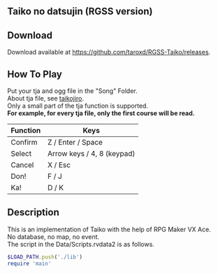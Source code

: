 Taiko no datsujin (RGSS version) 
------

## Download ##
 
Download available at <https://github.com/taroxd/RGSS-Taiko/releases>.

## How To Play ##
Put your tja and ogg file in the "Song" Folder.  
About tja file, see [taikojiro](http://www.nicovideo.jp/watch/sm5463901).  
Only a small part of the tja function is supported.  
**For example, for every tja file, only the first course will be read.**

|  Function  |  Keys                       |
| ---------- | --------------------------- |
| Confirm    |  Z / Enter / Space          |
| Select     |  Arrow keys / 4, 8 (keypad) |
| Cancel     |  X / Esc                    |
| Don!       |  F / J                      |
| Ka!        |  D / K                      |

## Description ##

This is an implementation of Taiko with the help of RPG Maker VX Ace.  
No database, no map, no event.  
The script in the Data/Scripts.rvdata2 is as follows.

```ruby
$LOAD_PATH.push('./lib')
require 'main'
```